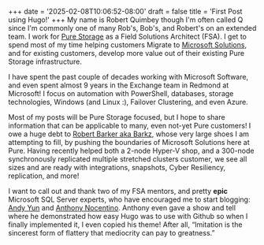 +++
date = '2025-02-08T10:06:52-08:00'
draft = false
title = 'First Post using Hugo!'
+++
My name is Robert Quimbey though I'm often called Q since I'm commonly one of many Rob's, Bob's, and Robert's on an extended team. I work for [Pure Storage](https://www.purestorage.com/ "purestorage") as a Field Solutions Architect (FSA).  I get to spend most of my time helping customers Migrate to [Microsoft Solutions](https://support.purestorage.com/bundle/m_microsoft_platform_guide/page/Solutions/topics/reference/r_microsoft_platform_guide.html "microsoftsolutions"), and for existing customers, develop more value out of their existing Pure Storage infrastructure. 

I have spent the past couple of decades working with Microsoft Software, and even spent almost 9 years in the Exchange team in Redmond at Microsoft! I focus on automation with PowerShell, databases, storage technologies, Windows (and Linux \:), Failover Clustering, and even Azure.

Most of my posts will be Pure Storage focused, but I hope to share information that can be applicable to many, even not-yet Pure customers! I owe a huge debt to [Robert Barker aka Barkz](https://gleaningideas.ai/ "Barkz"), whose very large shoes I am attempting to fill, by pushing the boundaries of Microsoft Solutions here at Pure. Having recently helped both a 2-node Hyper-V shop, and a 300-node synchronously replicated multiple stretched clusters customer, we see all sizes and are ready with integrations, snapshots, Cyber Resiliency, replication, and more!

I want to call out and thank two of my FSA mentors, and pretty **epic** Microsoft SQL Server experts, who have encouraged me to start blogging: [Andy Yun](https://sqlbek.wordpress.com/ "sqlbek") and [Anthony Nocentino](https://www.nocentino.com/ "Nocentino"). Anthony even gave a show and tell where he demonstrated how easy Hugo was to use with Github so when I finally implemented it, I even copied his theme! After all, “Imitation is the sincerest form of flattery that mediocrity can pay to greatness.”



